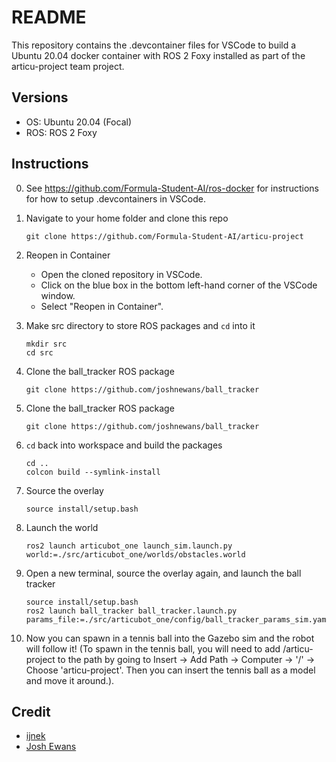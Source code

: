 # README

This repository contains the .devcontainer files for VSCode to build a Ubuntu 20.04 docker container with ROS 2 Foxy installed as part of the articu-project team project.

## Versions
- OS: Ubuntu 20.04 (Focal)
- ROS: ROS 2 Foxy

## Instructions

0. See https://github.com/Formula-Student-AI/ros-docker for instructions for how to setup .devcontainers in VSCode.

1. Navigate to your home folder and clone this repo
   ```
   git clone https://github.com/Formula-Student-AI/articu-project
   ```

2. Reopen in Container
   - Open the cloned repository in VSCode.
   - Click on the blue box in the bottom left-hand corner of the VSCode window.
   - Select "Reopen in Container".

3. Make src directory to store ROS packages and `cd` into it
   ```
   mkdir src
   cd src
   ```

4. Clone the ball_tracker ROS package
   ```
   git clone https://github.com/joshnewans/ball_tracker
   ```

5. Clone the ball_tracker ROS package
   ```
   git clone https://github.com/joshnewans/ball_tracker
   ```

6. `cd` back into workspace and build the packages
   ```
   cd ..
   colcon build --symlink-install
   ```

7. Source the overlay
   ```
   source install/setup.bash
   ```

8. Launch the world
   ```
   ros2 launch articubot_one launch_sim.launch.py world:=./src/articubot_one/worlds/obstacles.world
   ```

9. Open a new terminal, source the overlay again, and launch the ball tracker
   ```
   source install/setup.bash
   ros2 launch ball_tracker ball_tracker.launch.py params_file:=./src/articubot_one/config/ball_tracker_params_sim.yaml 
   ```

10. Now you can spawn in a tennis ball into the Gazebo sim and the robot will follow it! (To spawn in the tennis ball, you will need to add /articu-project to the path by going to Insert -> Add Path -> Computer -> '/' -> Choose 'articu-project'. Then you can insert the tennis ball as a model and move it around.).


## Credit
- [ijnek](https://github.com/ijnek/ros-devcontainer-template)
- [Josh Ewans](https://github.com/joshnewans)
